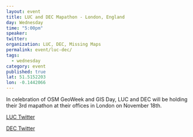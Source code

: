```yaml
---
layout: event
title: LUC and DEC Mapathon - London, England
day: Wednesday
time: "5:00pm"
speaker:  
twitter: 
organization: LUC, DEC, Missing Maps
permalink: event/luc-dec/
tags: 
  - wednesday
category: event
published: true
lat: 51.5152203
lon: -0.1442066
---
```

In celebration of OSM GeoWeek and GIS Day, LUC and DEC will be holding their 3rd mapathon at their offices in London on November 18th.

[LUC Twitter](https://twitter.com/LUCtweeting) 

[DEC Twitter](https://twitter.com/decappeal)
